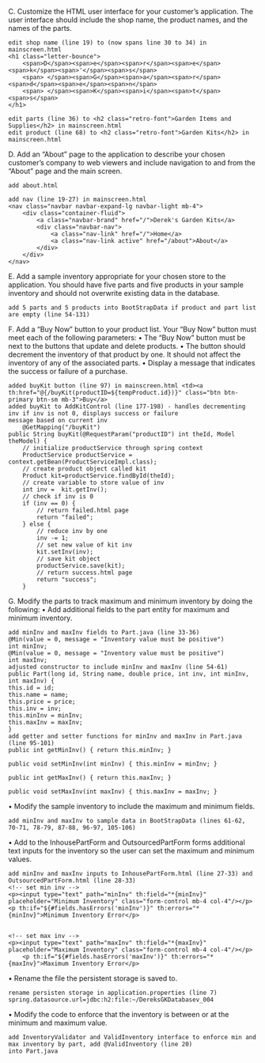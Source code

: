 C.  Customize the HTML user interface for your customer’s application. The user interface should include the shop name, 
the product names, and the names of the parts.

    edit shop name (line 19) to (now spans line 30 to 34) in mainscreen.html     
    <h1 class="letter-bounce">
        <span>D</span><span>e</span><span>r</span><span>e</span><span>k</span><span>'</span><span>s</span>
        <span> </span><span>G</span><span>a</span><span>r</span><span>d</span><span>e</span><span>n</span>
        <span> </span><span>K</span><span>i</span><span>t</span><span>s</span>
    </h1>

    edit parts (line 36) to <h2 class="retro-font">Garden Items and Supplies</h2> in mainscreen.html 
    edit product (line 68) to <h2 class="retro-font">Garden Kits</h2> in mainscreen.html 

D.  Add an “About” page to the application to describe your chosen customer’s company to web viewers and include 
navigation to and from the “About” page and the main screen.

    add about.html
    
    add nav (line 19-27) in mainscreen.html
    <nav class="navbar navbar-expand-lg navbar-light mb-4">
        <div class="container-fluid">
            <a class="navbar-brand" href="/">Derek's Garden Kits</a>
            <div class="navbar-nav">
                <a class="nav-link" href="/">Home</a>
                <a class="nav-link active" href="/about">About</a>
            </div>
        </div>
    </nav>

E.  Add a sample inventory appropriate for your chosen store to the application. You should have five parts and five 
products in your sample inventory and should not overwrite existing data in the database.

    add 5 parts and 5 products into BootStrapData if product and part list are empty (line 54-131)

F.  Add a “Buy Now” button to your product list. Your “Buy Now” button must meet each of the following parameters:
•  The “Buy Now” button must be next to the buttons that update and delete products.
• The button should decrement the inventory of that product by one. It should not affect the inventory of any of the associated parts.
•  Display a message that indicates the success or failure of a purchase.

    added buyKit button (line 97) in mainscreen.html <td><a th:href="@{/buyKit(productID=${tempProduct.id})}" class="btn btn-primary btn-sm mb-3">Buy</a>
    added buyKit to AddKitControl (line 177-198) - handles decrementing inv if inv is not 0, displays success or failure 
    message based on current inv
        @GetMapping("/buyKit")
    public String buyKit(@RequestParam("productID") int theId, Model theModel) {
        // initialize productService through spring context
        ProductService productService = context.getBean(ProductServiceImpl.class);
        // create product object called kit
        Product kit=productService.findById(theId);
        // create variable to store value of inv
        int inv =  kit.getInv();
        // check if inv is 0
        if (inv == 0) {
            // return failed.html page
            return "failed";
        } else {
            // reduce inv by one
            inv -= 1;
            // set new value of kit inv
            kit.setInv(inv);
            // save kit object
            productService.save(kit);
            // return success.html page
            return "success";
        }

G.  Modify the parts to track maximum and minimum inventory by doing the following:
•  Add additional fields to the part entity for maximum and minimum inventory.

    add minInv and maxInv fields to Part.java (line 33-36)
    @Min(value = 0, message = "Inventory value must be positive")
    int minInv;
    @Min(value = 0, message = "Inventory value must be positive")
    int maxInv;
    adjusted constructor to include minInv and maxInv (line 54-61)
    public Part(long id, String name, double price, int inv, int minInv, int maxInv) {
    this.id = id;
    this.name = name;
    this.price = price;
    this.inv = inv;
    this.minInv = minInv;
    this.maxInv = maxInv;
    }
    add getter and setter functions for minInv and maxInv in Part.java (line 95-101)
    public int getMinInv() { return this.minInv; }

    public void setMinInv(int minInv) { this.minInv = minInv; }

    public int getMaxInv() { return this.maxInv; }

    public void setMaxInv(int maxInv) { this.maxInv = maxInv; }

•  Modify the sample inventory to include the maximum and minimum fields.

    add minInv and maxInv to sample data in BootStrapData (lines 61-62, 70-71, 78-79, 87-88, 96-97, 105-106)

•  Add to the InhousePartForm and OutsourcedPartForm forms additional text inputs for the inventory so the user can set the maximum and minimum values.
    
    add minInv and maxInv inputs to InhousePartForm.html (line 27-33) and OutsourcedPartForm.html (line 28-33)
    <!-- set min inv -->
    <p><input type="text" path="minInv" th:field="*{minInv}" placeholder="Minimum Inventory" class="form-control mb-4 col-4"/></p>
    <p th:if="${#fields.hasErrors('minInv')}" th:errors="*{minInv}">Minimum Inventory Error</p>


    <!-- set max inv -->
    <p><input type="text" path="maxInv" th:field="*{maxInv}" placeholder="Maximum Inventory" class="form-control mb-4 col-4"/></p>
        <p th:if="${#fields.hasErrors('maxInv')}" th:errors="*{maxInv}">Maximum Inventory Error</p>

•  Rename the file the persistent storage is saved to.

    rename persisten storage in application.properties (line 7)
    spring.datasource.url=jdbc:h2:file:~/DereksGKDatabasev_004

•  Modify the code to enforce that the inventory is between or at the minimum and maximum value.

    add InventoryValidator and ValidInventory interface to enforce min and max inventory by part, add @ValidInventory (line 20)
    into Part.java

    

    

